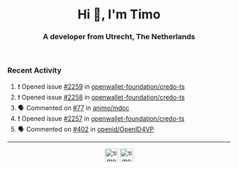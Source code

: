 <h1 align="center">Hi 👋, I'm Timo</h1>
<h3 align="center">A developer from Utrecht, The Netherlands</h3>
<br/>
<!-- https://github.com/rahuldkjain/github-profile-readme-generator --!>

<!--  <p align="left"><img src="https://github-readme-stats.vercel.app/api?username=timoglastra&show_icons=true&count_private=true&" alt="timoglastra" /></p> --!>

<!--
Github language stats
<p align="left"><img src="https://github-readme-stats.vercel.app/api/top-langs/?username=timoglastra&layout=compact" alt="timoglastra" /><p>
-->

<!-- Codestats language stats -->
<!-- <p align="left"><img src="https://codestats-readme.vercel.app/api/top-langs/?username=timoglastra&layout=compact&language_count=12" alt="timoglastra" /><p>    --!>
  
<h3>Recent Activity</h3>

<!--START_SECTION:activity-->
1. ❗ Opened issue [#2259](https://github.com/openwallet-foundation/credo-ts/issues/2259) in [openwallet-foundation/credo-ts](https://github.com/openwallet-foundation/credo-ts)
2. ❗ Opened issue [#2258](https://github.com/openwallet-foundation/credo-ts/issues/2258) in [openwallet-foundation/credo-ts](https://github.com/openwallet-foundation/credo-ts)
3. 🗣 Commented on [#77](https://github.com/animo/mdoc/issues/77#issuecomment-2815255201) in [animo/mdoc](https://github.com/animo/mdoc)
4. ❗ Opened issue [#2257](https://github.com/openwallet-foundation/credo-ts/issues/2257) in [openwallet-foundation/credo-ts](https://github.com/openwallet-foundation/credo-ts)
5. 🗣 Commented on [#402](https://github.com/openid/OpenID4VP/issues/402#issuecomment-2813282583) in [openid/OpenID4VP](https://github.com/openid/OpenID4VP)
<!--END_SECTION:activity-->

---

<p align="center">
<a href="https://twitter.com/timoglastra" target="blank"><img align="center" src="https://cdn.jsdelivr.net/npm/simple-icons@3.0.1/icons/twitter.svg" alt="timoglastra" height="30" width="30" /></a>
<a href="https://linkedin.com/in/timoglastra" target="blank"><img align="center" src="https://cdn.jsdelivr.net/npm/simple-icons@3.0.1/icons/linkedin.svg" alt="timoglastra" height="30" width="30" /></a>
</p>



